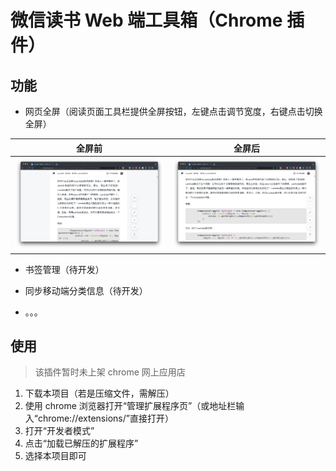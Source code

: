 # 微信读书 Web 端工具箱（Chrome 插件）

## 功能

- 网页全屏（阅读页面工具栏提供全屏按钮，左键点击调节宽度，右键点击切换全屏）

|          全屏前           |          全屏后           |
|:----------------------:|:----------------------:|
| ![1-1](assets/1-1.png) | ![1-2](assets/1-2.png) |

- 书签管理（待开发）

- 同步移动端分类信息（待开发）

- 。。。

## 使用

> 该插件暂时未上架 chrome 网上应用店

1. 下载本项目（若是压缩文件，需解压）
2. 使用 chrome 浏览器打开“管理扩展程序页”（或地址栏输入“chrome://extensions/”直接打开）
3. 打开“开发者模式”
4. 点击“加载已解压的扩展程序”
5. 选择本项目即可

